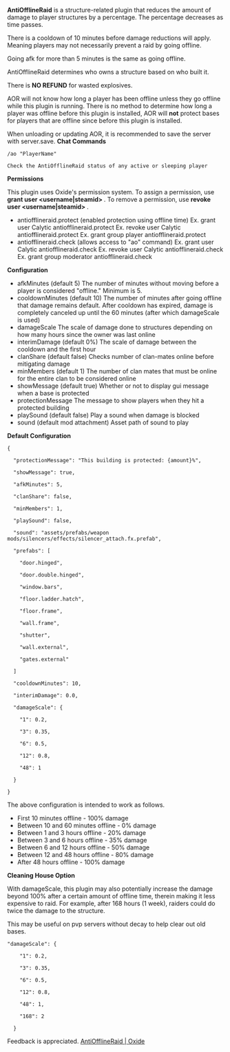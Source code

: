**AntiOfflineRaid**  is a structure-related plugin that reduces the amount of damage to player structures by a percentage. The percentage decreases as time passes.

There is a cooldown of 10 minutes before damage reductions will apply.  Meaning players may not necessarily prevent a raid by going offline.

Going afk for more than 5 minutes is the same as going offline.

AntiOfflineRaid determines who owns a structure based on who built it.

There is **NO REFUND**  for wasted explosives.

AOR will not know how long a player has been offline unless they go offline while this plugin is running.  There is no method to determine how long a player was offline before this plugin is installed, AOR will **not** protect bases for players that are offline since before this plugin is installed.

When unloading or updating AOR, it is recommended to save the server with server.save.
**Chat Commands** 

````
/ao "PlayerName"

Check the AntiOfflineRaid status of any active or sleeping player
````

**Permissions** 

This plugin uses Oxide's permission system. To assign a permission, use **grant user <username|steamid> <permission>** . To remove a permission, use **revoke user <username|steamid> <permission>** .


* antiofflineraid.protect (enabled protection using offline time)
Ex. grant user Calytic antiofflineraid.protect
Ex. revoke user Calytic antiofflineraid.protect
Ex. grant group player antiofflineraid.protect
* antiofflineraid.check (allows access to "ao" command)
Ex. grant user Calytic antiofflineraid.check
Ex. revoke user Calytic antiofflineraid.check 
Ex. grant group moderator antiofflineraid.check

**Configuration** 


* afkMinutes (default 5)
The number of minutes without moving before a player is considered "offline."  Minimum is 5.
* cooldownMinutes (default 10)
The number of minutes after going offline that damage remains default.  After cooldown has expired, damage is completely canceled up until the 60 minutes (after which damageScale is used)
* damageScale
The scale of damage done to structures depending on how many hours since the owner was last online
* interimDamage (default 0%)
The scale of damage between the cooldown and the first hour
* clanShare (default false)
Checks number of clan-mates online before mitigating damage
* minMembers (default 1)
The number of clan mates that must be online for the entire clan to be considered online
* showMessage (default true)
Whether or not to display gui message when a base is protected
* protectionMessage
The message to show players when they hit a protected building
* playSound (default false)
Play a sound when damage is blocked
* sound (default mod attachment)
Asset path of sound to play

**Default Configuration** 

````
{

  "protectionMessage": "This building is protected: {amount}%",

  "showMessage": true,

  "afkMinutes": 5,

  "clanShare": false,

  "minMembers": 1,

  "playSound": false,

  "sound": "assets/prefabs/weapon mods/silencers/effects/silencer_attach.fx.prefab",

  "prefabs": [

    "door.hinged",

    "door.double.hinged",

    "window.bars",

    "floor.ladder.hatch",

    "floor.frame",

    "wall.frame",

    "shutter",

    "wall.external",

    "gates.external"

  ]

  "cooldownMinutes": 10,

  "interimDamage": 0.0,

  "damageScale": {

    "1": 0.2,

    "3": 0.35,

    "6": 0.5,

    "12": 0.8,

    "48": 1

  }

}
````

The above configuration is intended to work as follows.


* First 10 minutes offline - 100% damage
* Between 10 and 60 minutes offline - 0% damage
* Between 1 and 3 hours offline - 20% damage
* Between 3 and 6 hours offline - 35% damage
* Between 6 and 12 hours offline - 50% damage
* Between 12 and 48 hours offline - 80% damage
* After 48 hours offline - 100% damage

**Cleaning House Option** 

With damageScale, this plugin may also potentially increase the damage beyond 100% after a certain amount of offline time, therein making it less expensive to raid.  For example, after 168 hours (1 week), raiders could do twice the damage to the structure.

This may be useful on pvp servers without decay to help clear out old bases.

````
"damageScale": {

    "1": 0.2,

    "3": 0.35,

    "6": 0.5,

    "12": 0.8,

    "48": 1,

    "168": 2

  }
````

Feedback is appreciated.  [AntiOfflineRaid | Oxide](http://oxidemod.org/threads/antiofflineraid.12824/)